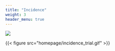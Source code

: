 ```yaml
---
title: "Incidence"
weight: 3
header_menu: true
---
```


![](homepage/incidence.png)

{{< figure src="homepage/incidence_trial.gif" >}}
